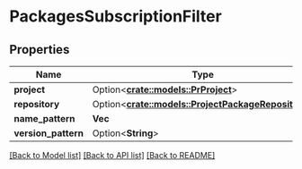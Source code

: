 # PackagesSubscriptionFilter

## Properties

Name | Type | Description | Notes
------------ | ------------- | ------------- | -------------
**project** | Option<[**crate::models::PrProject**](PR_Project.md)> |  | [optional]
**repository** | Option<[**crate::models::ProjectPackageRepository**](ProjectPackageRepository.md)> |  | [optional]
**name_pattern** | **Vec<String>** |  | 
**version_pattern** | Option<**String**> |  | [optional]

[[Back to Model list]](../README.md#documentation-for-models) [[Back to API list]](../README.md#documentation-for-api-endpoints) [[Back to README]](../README.md)


